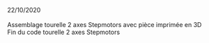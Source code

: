 22/10/2020
<br/> <br/>
Assemblage tourelle 2 axes Stepmotors avec pièce imprimée en 3D <br/>
Fin du code tourelle 2 axes Stepmotors <br/>
